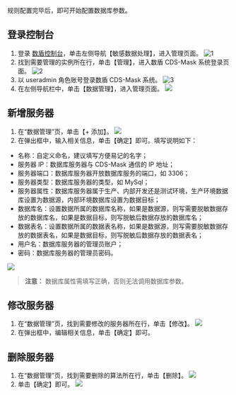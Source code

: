 规则配置完毕后，即可开始配置数据库参数。
## 登录控制台
1. 登录 [数盾控制台](https://console.cloud.tencent.com/cds)，单击左侧导航【敏感数据处理】，进入管理页面。
 ![1](https://main.qcloudimg.com/raw/363ff52438bb3614428e63035685c16c.png)
2. 找到需要管理的实例所在行，单击【管理】，进入数盾 CDS-Mask 系统登录页面。
 ![2](https://main.qcloudimg.com/raw/5e61fe9aa155318c9dbfbae77fbc78ec.png)
3. 以 useradmin 角色账号登录数盾 CDS-Mask 系统。
 ![3](https://main.qcloudimg.com/raw/e830368b923e13255cbbcc0a487ae2da.png)
4. 在左侧导航栏中，单击【数据管理】，进入管理页面。
 ![](https://main.qcloudimg.com/raw/3fac6acc724ea2bf534223b54ff14784.png)

## 新增服务器
1. 在“数据管理”页，单击【+ 添加】。
 ![](https://main.qcloudimg.com/raw/f1eb80a40f7126a906039b264c954ab8.png)
2. 在弹出框中，输入相关信息，单击【确定】即可。填写说明如下：
 - 名称：自定义命名，建议填写方便易记的名字；
 - 服务器 IP：数据库服务器与 CDS-Mask 通信的 IP 地址；
 - 服务器端口：数据库服务器开放数据库服务的端口，如 3306；
 - 服务器类型：数据库服务器的类型，如 MySql；
 - 服务器属性：数据库服务器属于生产、内部开发还是测试环境，生产环境数据库设置为数据源，内部环境数据库设置为数据目标；
 - 数据库名：设置数据所属的数据库名称，如果是数据源，则写需要脱敏数据存放的数据库名，如果是数据目标，则写脱敏后数据存放的数据库名；
 - 数据表名：设置数据所属的数据表名称，如果是数据源，则写需要脱敏数据存放的数据表名，如果是数据目标，则写脱敏后数据存放的数据表名；
 - 用户名：数据库服务器的管理员账户；
 - 密码：数据库服务器的管理员密码。
 
 ![](https://main.qcloudimg.com/raw/e9e6271ad687cc0ce5fcbb5c01f87efc.png)
 >**注意：**
 >数据库属性需填写正确，否则无法调用数据库参数。


##  修改服务器
1. 在“数据管理”页，找到需要修改的服务器所在行，单击【修改】。
 ![](https://main.qcloudimg.com/raw/9a39f121b5fea75b9457d2ae11bc50ce.png)
2. 在弹出框中，编辑相关信息，单击【确定】即可。

## 删除服务器
1. 在“数据管理”页，找到需要删除的算法所在行，单击【删除】。
 ![](https://main.qcloudimg.com/raw/67874dca83953ad1173ff22f1c8c9c32.png)
2. 单击【确定】即可。
 ![](https://main.qcloudimg.com/raw/e6d8a492ef5b0fa00efed7a4fa47ac1c.png)